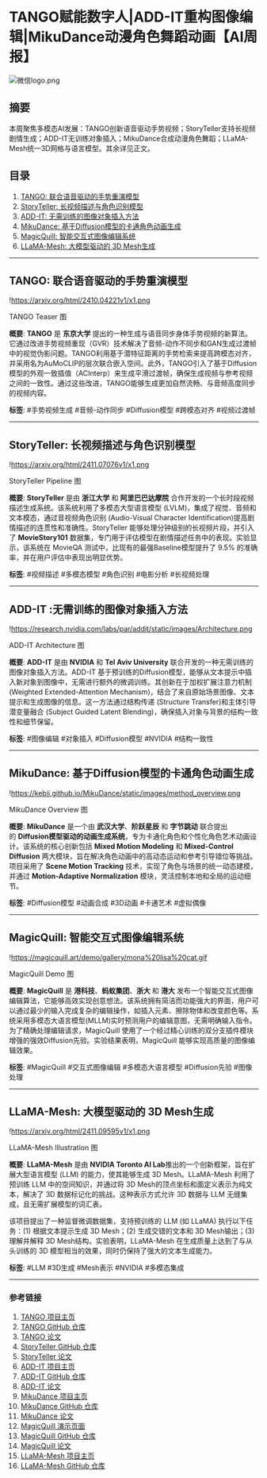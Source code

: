 # **TANGO赋能数字人|ADD-IT重构图像编辑|MikuDance动漫角色舞蹈动画【AI周报】**

![微信logo.png](https://prod-files-secure.s3.us-west-2.amazonaws.com/021ded55-a224-419c-939c-70c6888912f7/d1a9dc14-03bb-4a6d-9bde-08c809989d52/%E5%BE%AE%E4%BF%A1logo.png)

## **摘要**

本周聚焦多模态AI发展：TANGO创新语音驱动手势视频；StoryTeller支持长视频剧情生成；ADD-IT无训练对象插入；MikuDance合成动漫角色舞蹈；LLaMA-Mesh统一3D网格与语言模型。其余详见正文。

## **目录**

1. [TANGO: 联合语音驱动的手势重演模型](notion://www.notion.so/faych/657f0864717c46feb4e178340c835a83?v=8c227af762f84d858c18dea07fc3f9a6&p=1415f3c4a13980978baddb4d6e464cba&pm=s#tango-%E8%81%94%E5%90%88%E8%AF%AD%E9%9F%B3%E9%A9%B1%E5%8A%A8%E7%9A%84%E6%89%8B%E5%8A%BF%E9%87%8D%E6%BC%94%E6%A8%A1%E5%9E%8B)
2. [StoryTeller: 长视频描述与角色识别模型](notion://www.notion.so/faych/657f0864717c46feb4e178340c835a83?v=8c227af762f84d858c18dea07fc3f9a6&p=1415f3c4a13980978baddb4d6e464cba&pm=s#storyteller-%E9%95%BF%E8%A7%86%E9%A2%91%E6%8F%8F%E8%BF%B0%E4%B8%8E%E8%A7%92%E8%89%B2%E8%AF%86%E5%88%AB%E6%A8%A1%E5%9E%8B)
3. [ADD-IT: 无需训练的图像对象插入方法](notion://www.notion.so/faych/657f0864717c46feb4e178340c835a83?v=8c227af762f84d858c18dea07fc3f9a6&p=1415f3c4a13980978baddb4d6e464cba&pm=s#add-it-%E6%97%A0%E9%9C%80%E8%AE%AD%E7%BB%83%E7%9A%84%E5%9B%BE%E5%83%8F%E5%AF%B9%E8%B1%A1%E6%8F%92%E5%85%A5%E6%96%B9%E6%B3%95)
4. [MikuDance: 基于Diffusion模型的卡通角色动画生成](notion://www.notion.so/faych/657f0864717c46feb4e178340c835a83?v=8c227af762f84d858c18dea07fc3f9a6&p=1415f3c4a13980978baddb4d6e464cba&pm=s#mikudance-%E5%9F%BA%E4%BA%8Ediffusion%E6%A8%A1%E5%9E%8B%E7%9A%84%E5%8D%A1%E9%80%9A%E8%A7%92%E8%89%B2%E5%8A%A8%E7%94%BB%E7%94%9F%E6%88%90)
5. [MagicQuill: 智能交互式图像编辑系统](notion://www.notion.so/faych/657f0864717c46feb4e178340c835a83?v=8c227af762f84d858c18dea07fc3f9a6&p=1415f3c4a13980978baddb4d6e464cba&pm=s#magicquill-%E6%99%BA%E8%83%BD%E4%BA%A4%E4%BA%92%E5%BC%8F%E5%9B%BE%E5%83%8F%E7%BC%96%E8%BE%91%E7%B3%BB%E7%BB%9F)
6. [LLaMA-Mesh: 大模型驱动的 3D Mesh生成](notion://www.notion.so/faych/657f0864717c46feb4e178340c835a83?v=8c227af762f84d858c18dea07fc3f9a6&p=1415f3c4a13980978baddb4d6e464cba&pm=s#llama-mesh-%E5%A4%A7%E6%A8%A1%E5%9E%8B%E9%A9%B1%E5%8A%A8%E7%9A%84-3d-mesh%E7%94%9F%E6%88%90)

---

## **TANGO: 联合语音驱动的手势重演模型**

!https://arxiv.org/html/2410.04221v1/x1.png

TANGO Teaser 图

**概要**: **TANGO** 是 **东京大学** 提出的一种生成与语音同步身体手势视频的新算法。它通过改进手势视频重现（GVR）技术解决了音频-动作不同步和GAN生成过渡帧中的视觉伪影问题。TANGO利用基于潜特征距离的手势检索来提高跨模态对齐，并采用名为AuMoCLIP的层次联合嵌入空间。此外，TANGO引入了基于Diffusion模型的外观一致插值（ACInterp）来生成平滑过渡帧，确保生成视频与参考视频之间的一致性。通过这些改进，TANGO能够生成更加自然流畅、与音频高度同步的视频内容。

**标签**: #手势视频生成 #音频-动作同步 #Diffusion模型 #跨模态对齐 #视频过渡帧

---

## **StoryTeller: 长视频描述与角色识别模型**

!https://arxiv.org/html/2411.07076v1/x1.png

StoryTeller Pipeline 图

**概要**: **StoryTeller** 是由 **浙江大学** 和 **阿里巴巴达摩院** 合作开发的一个长时段视频描述生成系统。该系统利用了多模态大型语言模型 (LVLM)，集成了视觉、音频和文本模态，通过音视频角色识别 (Audio-Visual Character Identification)提高剧情描述的连贯性和准确性。StoryTeller 能够处理分钟级别的长视频片段，并引入了 **MovieStory101** 数据集，专门用于评估模型在剧情描述任务中的表现。实验显示，该系统在 MovieQA 测试中，比现有的最强Baseline模型提升了 9.5% 的准确率，并在用户评估中表现出明显优势。

**标签**: #视频描述 #多模态模型 #角色识别 #电影分析 #长视频处理

---

## **ADD-IT :无需训练的图像对象插入方法**

!https://research.nvidia.com/labs/par/addit/static/images/Architecture.png

ADD-IT Architecture 图

**概要**: **ADD-IT** 是由 **NVIDIA** 和 **Tel Aviv University** 联合开发的一种无需训练的图像对象插入方法。ADD-IT 基于预训练的Diffusion模型，能够从文本提示中插入新对象到图像中，无需进行额外的微调训练。其创新在于加权扩展注意力机制 (Weighted Extended-Attention Mechanism)，结合了来自原始场景图像、文本提示和生成图像的信息。这一方法通过结构传递 (Structure Transfer)和主体引导潜变量融合 (Subject Guided Latent Blending)，确保插入对象与背景的结构一致性和细节保留。

**标签**: #图像编辑 #对象插入 #Diffusion模型 #NVIDIA #结构一致性

---

## **MikuDance: 基于Diffusion模型的卡通角色动画生成**

!https://kebii.github.io/MikuDance/static/images/method_overview.png

MikuDance Overview 图

**概要**: **MikuDance** 是一个由 **武汉大学**、**阶跃星辰** 和 **字节跳动** 联合提出的 **Diffusion模型驱动的动画生成系统**，专为卡通化角色和个性化角色艺术动画设计。该系统的核心创新包括 **Mixed Motion Modeling** 和 **Mixed-Control Diffusion** 两大模块，旨在解决角色动画中的高动态运动和参考引导错位等挑战。项目采用了 **Scene Motion Tracking** 技术，实现了角色与场景的统一动态建模，并通过 **Motion-Adaptive Normalization** 模块，灵活控制本地和全局的运动细节。

**标签**: #Diffusion模型 #动画合成 #3D动画 #卡通艺术 #虚拟偶像

---

## **MagicQuill: 智能交互式图像编辑系统**

!https://magicquill.art/demo/gallery/mona%20lisa%20cat.gif

MagicQuill Demo 图

**概要**: **MagicQuill** 是 **港科技**、**蚂蚁集团**、**浙大** 和 **港大** 发布一个智能交互式图像编辑算法，它能够高效实现创意想法。该系统拥有简洁而功能强大的界面，用户可以通过最少的输入完成复杂的编辑操作，如插入元素、擦除物体和改变颜色等。系统采用多模态大语言模型(MLLM)实时预测用户的编辑意图，无需明确输入指令。为了精确处理编辑请求，MagicQuill 使用了一个经过精心训练的双分支插件模块增强的强效Diffusion先验。实验结果表明，MagicQuill 能够实现高质量的图像编辑效果。

**标签**: #MagicQuill #交互式图像编辑 #多模态大语言模型 #Diffusion先验 #图像处理

---

## **LLaMA-Mesh: 大模型驱动的 3D Mesh生成**

!https://arxiv.org/html/2411.09595v1/x1.png

LLaMA-Mesh Illustration 图

**概要**: **LLaMA-Mesh** 是由 **NVIDIA Toronto AI Lab**推出的一个创新框架，旨在扩展大型语言模型 (LLM) 的能力，使其能够生成 3D Mesh。LLaMA-Mesh 利用了预训练 LLM 中的空间知识，并通过将 3D Mesh的顶点坐标和面定义表示为纯文本，解决了 3D 数据标记化的挑战。这种表示方式允许 3D 数据与 LLM 无缝集成，且无需扩展模型的词汇表。

该项目提出了一种监督微调数据集，支持预训练的 LLM (如 LLaMA) 执行以下任务：(1) 根据文本提示生成 3D Mesh；(2) 生成交错的文本和 3D Mesh输出；(3) 理解并解释 3D Mesh结构。实验表明，LLaMA-Mesh 在生成质量上达到了与从头训练的 3D 模型相当的效果，同时仍保持了强大的文本生成能力。

**标签**: #LLM #3D生成 #Mesh表示 #NVIDIA #多模态集成

---

### **参考链接**

1. [TANGO 项目主页](https://pantomatrix.github.io/TANGO/)
2. [TANGO GitHub 仓库](https://github.com/CyberAgentAILab/TANGO)
3. [TANGO 论文](https://arxiv.org/pdf/2410.04221)
4. [StoryTeller GitHub 仓库](https://github.com/hyc2026/StoryTeller)
5. [StoryTeller 论文](https://arxiv.org/pdf/2411.07076)
6. [ADD-IT 项目主页](https://research.nvidia.com/labs/par/addit/)
7. [ADD-IT GitHub 仓库](https://github.com/nvlabs/addit)
8. [ADD-IT 论文](https://arxiv.org/pdf/2411.07232)
9. [MikuDance 项目主页](https://kebii.github.io/MikuDance/)
10. [MikuDance GitHub 仓库](https://github.com/Kebii/MikuDance)
11. [MikuDance 论文](https://arxiv.org/pdf/2411.08656)
12. [MagicQuill 演示页面](https://magicquill.art/demo/)
13. [MagicQuill GitHub 仓库](https://github.com/magic-quill/magicquill)
14. [MagicQuill 论文](https://arxiv.org/pdf/2411.09703)
15. [LLaMA-Mesh 项目主页](https://research.nvidia.com/labs/toronto-ai/LLaMA-Mesh/)
16. [LLaMA-Mesh GitHub 仓库](https://github.com/nv-tlabs/LLaMa-Mesh)